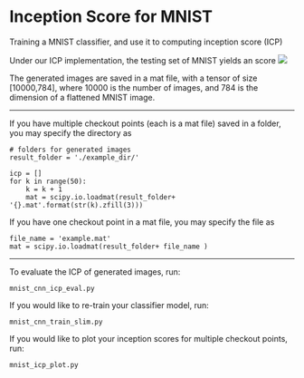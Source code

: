# Inception Score for MNIST

Training a MNIST classifier, and use it to computing inception score (ICP)

Under our ICP implementation, the testing set of MNIST yields an score 
<img src="https://latex.codecogs.com/gif.latex?$\bf{9.8793~\pm~0.0614}$" />


The generated images are saved in a mat file, with a tensor of size [10000,784], where 10000 is the number of images, and 784 is the dimension of a flattened MNIST image.

-----

If you have multiple checkout points (each is a mat file) saved in a folder, you may specify the directory as

    # folders for generated images
    result_folder = './example_dir/'

    icp = []
    for k in range(50):
        k = k + 1
        mat = scipy.io.loadmat(result_folder+ '{}.mat'.format(str(k).zfill(3)))

If you have one checkout point in a mat file, you may specify the file as

    file_name = 'example.mat'
    mat = scipy.io.loadmat(result_folder+ file_name )

-----

To evaluate the ICP of generated images, run:

    mnist_cnn_icp_eval.py
    
If you would like to re-train your classifier model, run:

    mnist_cnn_train_slim.py
    
    
If you would like to plot your inception scores for multiple checkout points, run:

    mnist_icp_plot.py
    
